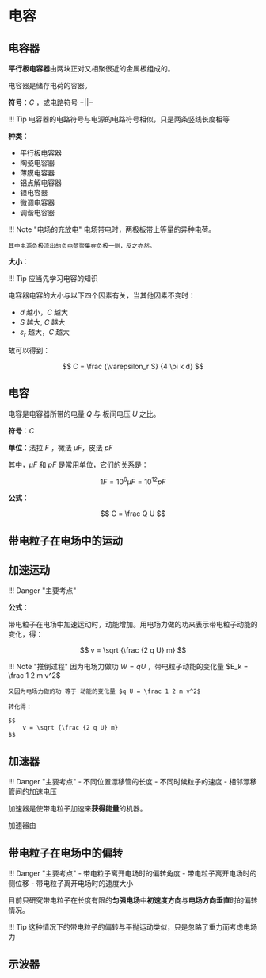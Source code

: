 # 电容

## 电容器

**平行板电容器**由两块正对又相聚很近的金属板组成的。

电容器是储存电荷的容器。

**符号**：$C$ ，或电路符号 $-| |-$

!!! Tip
    电容器的电路符号与电源的电路符号相似，只是两条竖线长度相等

**种类**：

- 平行板电容器
- 陶瓷电容器
- 薄膜电容器
- 铝点解电容器
- 钽电容器
- 微调电容器
- 调谐电容器

!!! Note "电场的充放电"
    电场带电时，两极板带上等量的异种电荷。

    其中电源负极流出的负电荷聚集在负极一侧，反之亦然。

**大小**：

!!! Tip
    应当先学习电容的知识

电容器电容的大小与以下四个因素有关，当其他因素不变时：

- $d$ 越小，$C$ 越大
- $S$ 越大, $C$ 越大
- $\varepsilon_r$ 越大，$C$ 越大

故可以得到：

$$
    C = \frac {\varepsilon_r S} {4 \pi k d}
$$

## 电容

电容是电容器所带的电量 $Q$ 与 板间电压 $U$ 之比。

**符号**：$C$

**单位**：法拉 $F$ ，微法 $\mu F$，皮法 $p F$

其中，$\mu F$ 和 $pF$ 是常用单位，它们的关系是：

$$
    1 F = 10^6 \mu F = 10^{12} p F
$$

**公式**：

$$
    C = \frac Q U
$$

## 带电粒子在电场中的运动

## 加速运动

!!! Danger "主要考点"

**公式**：

带电粒子在电场中加速运动时，动能增加。用电场力做的功来表示带电粒子动能的变化，得：

$$
    v = \sqrt {\frac {2 q U} m}
$$

!!! Note "推倒过程"
    因为电场力做功 $W = q U$ ，带电粒子动能的变化量 $E_k = \frac 1 2 m v^2$

    又因为电场力做的功 等于 动能的变化量 $q U = \frac 1 2 m v^2$

    转化得：

    $$
        v = \sqrt {\frac {2 q U} m}
    $$

## 加速器

!!! Danger "主要考点"
    - 不同位置漂移管的长度
    - 不同时候粒子的速度
    - 相邻漂移管间的加速电压

加速器是使带电粒子加速来**获得能量**的机器。

加速器由

## 带电粒子在电场中的偏转

!!! Danger "主要考点"
    - 带电粒子离开电场时的偏转角度
    - 带电粒子离开电场时的侧位移
    - 带电粒子离开电场时的速度大小

目前只研究带电粒子在长度有限的**匀强电场**中**初速度方向**与**电场方向垂直**时的偏转情况。

!!! Tip
    这种情况下的带电粒子的偏转与平抛运动类似，只是忽略了重力而考虑电场力

## 示波器


